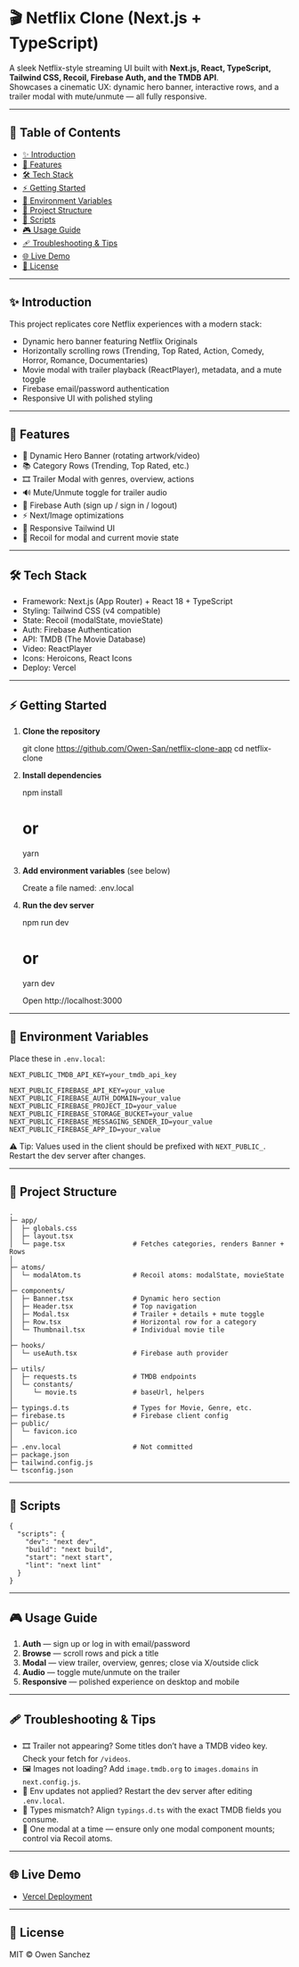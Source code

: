# 🎬 Netflix Clone (Next.js + TypeScript)

A sleek Netflix-style streaming UI built with **Next.js, React, TypeScript, Tailwind CSS, Recoil, Firebase Auth, and the TMDB API**.  
Showcases a cinematic UX: dynamic hero banner, interactive rows, and a trailer modal with mute/unmute — all fully responsive.

---

## 📑 Table of Contents
- [✨ Introduction](#-introduction)
- [🚀 Features](#-features)
- [🛠 Tech Stack](#-tech-stack)
- [⚡ Getting Started](#-getting-started)
- [🔑 Environment Variables](#-environment-variables)
- [📂 Project Structure](#-project-structure)
- [📜 Scripts](#-scripts)
- [🎮 Usage Guide](#-usage-guide)
- [🩹 Troubleshooting & Tips](#-troubleshooting--tips)
- [🌐 Live Demo](#-live-demo-optional)
- [📄 License](#-license)

---

## ✨ Introduction

This project replicates core Netflix experiences with a modern stack:
- Dynamic hero banner featuring Netflix Originals
- Horizontally scrolling rows (Trending, Top Rated, Action, Comedy, Horror, Romance, Documentaries)
- Movie modal with trailer playback (ReactPlayer), metadata, and a mute toggle
- Firebase email/password authentication
- Responsive UI with polished styling

---

## 🚀 Features

- 🎥 Dynamic Hero Banner (rotating artwork/video)
- 📚 Category Rows (Trending, Top Rated, etc.)
- 🎞 Trailer Modal with genres, overview, actions
- 🔊 Mute/Unmute toggle for trailer audio
- 🔐 Firebase Auth (sign up / sign in / logout)
- ⚡ Next/Image optimizations
- 📱 Responsive Tailwind UI
- 🧠 Recoil for modal and current movie state

---

## 🛠 Tech Stack

- Framework: Next.js (App Router) + React 18 + TypeScript
- Styling: Tailwind CSS (v4 compatible)
- State: Recoil (modalState, movieState)
- Auth: Firebase Authentication
- API: TMDB (The Movie Database)
- Video: ReactPlayer
- Icons: Heroicons, React Icons
- Deploy: Vercel

---

## ⚡ Getting Started

1) **Clone the repository**

    git clone https://github.com/Owen-San/netflix-clone-app
    cd netflix-clone

2) **Install dependencies**

    npm install
    # or
    yarn

3) **Add environment variables** (see below)

    Create a file named: .env.local

4) **Run the dev server**

    npm run dev
    # or
    yarn dev

    Open http://localhost:3000

---

## 🔑 Environment Variables

Place these in `.env.local`:

    NEXT_PUBLIC_TMDB_API_KEY=your_tmdb_api_key

    NEXT_PUBLIC_FIREBASE_API_KEY=your_value
    NEXT_PUBLIC_FIREBASE_AUTH_DOMAIN=your_value
    NEXT_PUBLIC_FIREBASE_PROJECT_ID=your_value
    NEXT_PUBLIC_FIREBASE_STORAGE_BUCKET=your_value
    NEXT_PUBLIC_FIREBASE_MESSAGING_SENDER_ID=your_value
    NEXT_PUBLIC_FIREBASE_APP_ID=your_value

⚠️ Tip: Values used in the client should be prefixed with `NEXT_PUBLIC_`. Restart the dev server after changes.

---

## 📂 Project Structure

    .
    ├─ app/
    │  ├─ globals.css
    │  ├─ layout.tsx
    │  └─ page.tsx                 # Fetches categories, renders Banner + Rows
    │
    ├─ atoms/
    │  └─ modalAtom.ts             # Recoil atoms: modalState, movieState
    │
    ├─ components/
    │  ├─ Banner.tsx               # Dynamic hero section
    │  ├─ Header.tsx               # Top navigation
    │  ├─ Modal.tsx                # Trailer + details + mute toggle
    │  ├─ Row.tsx                  # Horizontal row for a category
    │  └─ Thumbnail.tsx            # Individual movie tile
    │
    ├─ hooks/
    │  └─ useAuth.tsx              # Firebase auth provider
    │
    ├─ utils/
    │  ├─ requests.ts              # TMDB endpoints
    │  └─ constants/
    │     └─ movie.ts              # baseUrl, helpers
    │
    ├─ typings.d.ts                # Types for Movie, Genre, etc.
    ├─ firebase.ts                 # Firebase client config
    ├─ public/
    │  └─ favicon.ico
    │
    ├─ .env.local                  # Not committed
    ├─ package.json
    ├─ tailwind.config.js
    └─ tsconfig.json

---

## 📜 Scripts

    {
      "scripts": {
        "dev": "next dev",
        "build": "next build",
        "start": "next start",
        "lint": "next lint"
      }
    }

---

## 🎮 Usage Guide

1) **Auth** — sign up or log in with email/password  
2) **Browse** — scroll rows and pick a title  
3) **Modal** — view trailer, overview, genres; close via X/outside click  
4) **Audio** — toggle mute/unmute on the trailer  
5) **Responsive** — polished experience on desktop and mobile

---

## 🩹 Troubleshooting & Tips

- 🎞 Trailer not appearing? Some titles don’t have a TMDB video key. Check your fetch for `/videos`.
- 🖼 Images not loading? Add `image.tmdb.org` to `images.domains` in `next.config.js`.
- 🔄 Env updates not applied? Restart the dev server after editing `.env.local`.
- 🧾 Types mismatch? Align `typings.d.ts` with the exact TMDB fields you consume.
- 🧱 One modal at a time — ensure only one modal component mounts; control via Recoil atoms.

---

## 🌐 Live Demo

  - [Vercel Deployment](https://netflix-clone-app-murex-five.vercel.app/)

---

## 📄 License

MIT © Owen Sanchez

